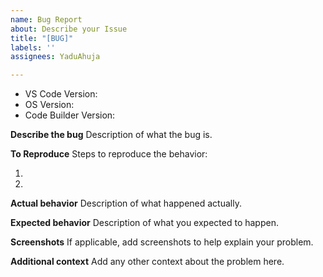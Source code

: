 ```yaml
---
name: Bug Report
about: Describe your Issue
title: "[BUG]"
labels: ''
assignees: YaduAhuja

---
```


<!-- Please search existing issues to avoid creating duplicates. -->

- VS Code Version:
- OS Version:
- Code Builder Version:

**Describe the bug**
Description of what the bug is.

**To Reproduce**
Steps to reproduce the behavior:

1. 
2. 

**Actual behavior**
Description of what happened actually.

**Expected behavior**
Description of what you expected to happen.

**Screenshots**
If applicable, add screenshots to help explain your problem.

**Additional context**
Add any other context about the problem here.
